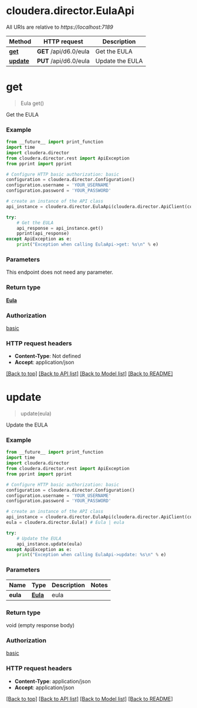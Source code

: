 # cloudera.director.EulaApi

All URIs are relative to *https://localhost:7189*

Method | HTTP request | Description
------------- | ------------- | -------------
[**get**](EulaApi.md#get) | **GET** /api/d6.0/eula | Get the EULA
[**update**](EulaApi.md#update) | **PUT** /api/d6.0/eula | Update the EULA


# **get**
> Eula get()

Get the EULA

### Example
```python
from __future__ import print_function
import time
import cloudera.director
from cloudera.director.rest import ApiException
from pprint import pprint

# Configure HTTP basic authorization: basic
configuration = cloudera.director.Configuration()
configuration.username = 'YOUR_USERNAME'
configuration.password = 'YOUR_PASSWORD'

# create an instance of the API class
api_instance = cloudera.director.EulaApi(cloudera.director.ApiClient(configuration))

try:
    # Get the EULA
    api_response = api_instance.get()
    pprint(api_response)
except ApiException as e:
    print("Exception when calling EulaApi->get: %s\n" % e)
```

### Parameters
This endpoint does not need any parameter.

### Return type

[**Eula**](Eula.md)

### Authorization

[basic](../README.md#basic)

### HTTP request headers

 - **Content-Type**: Not defined
 - **Accept**: application/json

[[Back to top]](#) [[Back to API list]](../README.md#documentation-for-api-endpoints) [[Back to Model list]](../README.md#documentation-for-models) [[Back to README]](../README.md)

# **update**
> update(eula)

Update the EULA

### Example
```python
from __future__ import print_function
import time
import cloudera.director
from cloudera.director.rest import ApiException
from pprint import pprint

# Configure HTTP basic authorization: basic
configuration = cloudera.director.Configuration()
configuration.username = 'YOUR_USERNAME'
configuration.password = 'YOUR_PASSWORD'

# create an instance of the API class
api_instance = cloudera.director.EulaApi(cloudera.director.ApiClient(configuration))
eula = cloudera.director.Eula() # Eula | eula

try:
    # Update the EULA
    api_instance.update(eula)
except ApiException as e:
    print("Exception when calling EulaApi->update: %s\n" % e)
```

### Parameters

Name | Type | Description  | Notes
------------- | ------------- | ------------- | -------------
 **eula** | [**Eula**](Eula.md)| eula | 

### Return type

void (empty response body)

### Authorization

[basic](../README.md#basic)

### HTTP request headers

 - **Content-Type**: application/json
 - **Accept**: application/json

[[Back to top]](#) [[Back to API list]](../README.md#documentation-for-api-endpoints) [[Back to Model list]](../README.md#documentation-for-models) [[Back to README]](../README.md)

